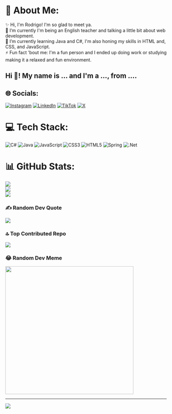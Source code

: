 # 💫 About Me:
✨ Hi, I'm Rodrigo! I'm so glad to meet ya.<br>🔭 I’m currently I'm being an English teacher and talking a little bit about web development.<br>🌱 I’m currently learning Java and C#, I'm also honing my skills in HTML and, CSS, and JavaScript.<br>⚡ Fun fact 'bout me: I'm a fun person and I ended up doing work or studying making it a relaxed and fun environment.


<h2 align="left">Hi 👋! My name is ... and I'm a ..., from ....</h2>


## 🌐 Socials:
[![Instagram](https://img.shields.io/badge/Instagram-%23E4405F.svg?logo=Instagram&logoColor=white)](https://instagram.com/rodrigo.developer) [![LinkedIn](https://img.shields.io/badge/LinkedIn-%230077B5.svg?logo=linkedin&logoColor=white)](https://linkedin.com/in/rodrigo-da-cruz-silva/) [![TikTok](https://img.shields.io/badge/TikTok-%23000000.svg?logo=TikTok&logoColor=white)](https://tiktok.com/@rodrigo.developer) [![X](https://img.shields.io/badge/X-black.svg?logo=X&logoColor=white)](https://x.com/rodrigo_coding) 

# 💻 Tech Stack:
![C#](https://img.shields.io/badge/c%23-%23239120.svg?style=for-the-badge&logo=csharp&logoColor=white) ![Java](https://img.shields.io/badge/java-%23ED8B00.svg?style=for-the-badge&logo=openjdk&logoColor=white) ![JavaScript](https://img.shields.io/badge/javascript-%23323330.svg?style=for-the-badge&logo=javascript&logoColor=%23F7DF1E) ![CSS3](https://img.shields.io/badge/css3-%231572B6.svg?style=for-the-badge&logo=css3&logoColor=white) ![HTML5](https://img.shields.io/badge/html5-%23E34F26.svg?style=for-the-badge&logo=html5&logoColor=white) ![Spring](https://img.shields.io/badge/spring-%236DB33F.svg?style=for-the-badge&logo=spring&logoColor=white) ![.Net](https://img.shields.io/badge/.NET-5C2D91?style=for-the-badge&logo=.net&logoColor=white)
# 📊 GitHub Stats:
![](https://github-readme-stats.vercel.app/api?username=Rodrigo-sillva&theme=algolia&hide_border=false&include_all_commits=false&count_private=false)<br/>
![](https://github-readme-streak-stats.herokuapp.com/?user=Rodrigo-sillva&theme=algolia&hide_border=false)<br/>
![](https://github-readme-stats.vercel.app/api/top-langs/?username=Rodrigo-sillva&theme=algolia&hide_border=false&include_all_commits=false&count_private=false&layout=compact)

### ✍️ Random Dev Quote
![](https://quotes-github-readme.vercel.app/api?type=horizontal&theme=radical)

### 🔝 Top Contributed Repo
![](https://github-contributor-stats.vercel.app/api?username=Rodrigo-sillva&limit=5&theme=dark&combine_all_yearly_contributions=true)

### 😂 Random Dev Meme
<img src='https://randommeme-five.vercel.app/' style="height: 400px;"/>

---
[![](https://visitcount.itsvg.in/api?id=Rodrigo-sillva&icon=0&color=0)](https://visitcount.itsvg.in)

<!-- Proudly created with GPRM ( https://gprm.itsvg.in ) -->
